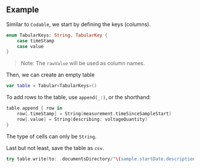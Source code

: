 ## Example

Similar to `Codable`, we start by defining the keys (columns).
```swift
enum TabularKeys: String, TabularKey {
    case timeStamp
    case value
}
```
> Note:
> The `rawValue` will be used as column names.

Then, we can create an empty table
```swift
var table = Tabular<TabularKeys>()
```

To add rows to the table, use `append(_:)`, or the shorthand:
```swift
table.append { row in
    row[.timeStamp] = String(measurement.timeSinceSampleStart)
    row[.value] = String(describing: voltageQuantity)
}
```
The type of cells can only be `String`.

Last but not least, save the table as `csv`.
```swift
try table.write(to: .documentsDirectory/"\(sample.startDate.description).csv")
```
